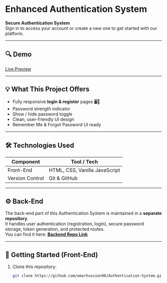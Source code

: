 # Enhanced Authentication System

**Secure Authentication System**  
Sign in to access your account or create a new one to get started with our platform.

---

## 🔍 Demo

[Live Preview](https://omarhussien98.github.io/Authentication-System/)  

---

## 💡 What This Project Offers

- Fully responsive **login & register** pages 🖥️📱  
- Password strength indicator  
- Show / hide password toggle  
- Clean, user-friendly UI design  
- Remember Me & Forgot Password UI ready

---

## 🛠️ Technologies Used

| Component | Tool / Tech |
|-----------|-------------|
| Front-End | HTML, CSS, Vanilla JavaScript |
| Version Control | Git & GitHub |

---

## ⚙️ Back-End

The back-end part of this Authentication System is maintained in a **separate repository**.  
It handles user authentication (registration, login), secure password storage, token generation, and protected routes.  
You can find it here: **[Backend Repo Link](https://github.com/omarhussien98/Authentication-System-back-end)**

---

## 🚀 Getting Started (Front-End)

1. Clone this repository:  
   ```bash
   git clone https://github.com/omarhussien98/Authentication-System.git
